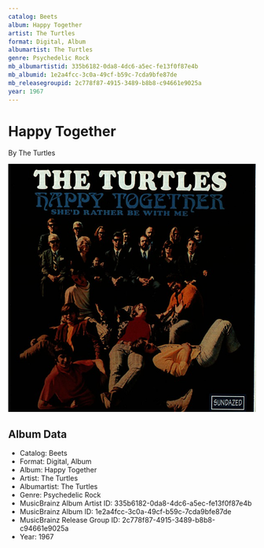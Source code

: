```yaml
---
catalog: Beets
album: Happy Together
artist: The Turtles
format: Digital, Album
albumartist: The Turtles
genre: Psychedelic Rock
mb_albumartistid: 335b6182-0da8-4dc6-a5ec-fe13f0f87e4b
mb_albumid: 1e2a4fcc-3c0a-49cf-b59c-7cda9bfe87de
mb_releasegroupid: 2c778f87-4915-3489-b8b8-c94661e9025a
year: 1967
---
```


# Happy Together

By The Turtles

![](../../assets/beetscovers/The_Turtles-Happy_Together.jpg)

## Album Data

- Catalog: Beets
- Format: Digital, Album
- Album: Happy Together
- Artist: The Turtles
- Albumartist: The Turtles
- Genre: Psychedelic Rock
- MusicBrainz Album Artist ID: 335b6182-0da8-4dc6-a5ec-fe13f0f87e4b
- MusicBrainz Album ID: 1e2a4fcc-3c0a-49cf-b59c-7cda9bfe87de
- MusicBrainz Release Group ID: 2c778f87-4915-3489-b8b8-c94661e9025a
- Year: 1967

